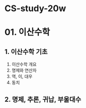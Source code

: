 # CS-study-20w

# 01. 이산수학

## 1. 이산수학 기초

1. 이산수학 개요
2. 명제와 연산자
3. 역, 이, 대우
4. 동치

## 2. 명제, 추론, 귀납, 부울대수



